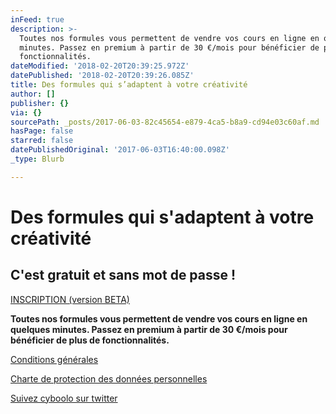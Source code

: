 ```yaml
---
inFeed: true
description: >-
  Toutes nos formules vous permettent de vendre vos cours en ligne en quelques
  minutes. Passez en premium à partir de 30 €/mois pour bénéficier de plus de
  fonctionnalités.
dateModified: '2018-02-20T20:39:25.972Z'
datePublished: '2018-02-20T20:39:26.085Z'
title: Des formules qui s’adaptent à votre créativité
author: []
publisher: {}
via: {}
sourcePath: _posts/2017-06-03-82c45654-e879-4ca5-b8a9-cd94e03c60af.md
hasPage: false
starred: false
datePublishedOriginal: '2017-06-03T16:40:00.098Z'
_type: Blurb

---
```

# **Des formules qui s'adaptent à votre créativité**

## C'est gratuit et sans mot de passe !
[INSCRIPTION (version BETA)][0]

**Toutes nos formules vous permettent de vendre vos cours en ligne en quelques minutes. Passez en premium à partir de 30 €/mois pour bénéficier de plus de fonctionnalités.**

[Conditions générales][1]

[Charte de protection des données personnelles][2]

[Suivez cyboolo sur twitter][3]

[0]: https://go.crisp.chat/chat/embed/?website_id=903a424d-9434-4960-b384-dadb0ceaf312
[1]: https://cyboolo.io/conditions-generales
[2]: https://cyboolo.io/charte-de-protection-des-donnees-personnelles
[3]: https://twitter.com/cyboolo